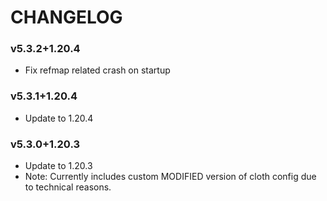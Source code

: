 # CHANGELOG

### v5.3.2+1.20.4
 - Fix refmap related crash on startup

### v5.3.1+1.20.4
 - Update to 1.20.4

### v5.3.0+1.20.3
 - Update to 1.20.3
 - Note: Currently includes custom MODIFIED version of cloth config due to technical reasons.
